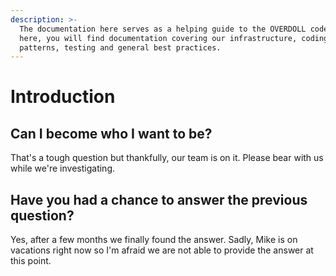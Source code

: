 ```yaml
---
description: >-
  The documentation here serves as a helping guide to the OVERDOLL codebase. In
  here, you will find documentation covering our infrastructure, coding
  patterns, testing and general best practices.
---
```


# Introduction

## Can I become who I want to be?

That's a tough question but thankfully, our team is on it. Please bear with us while we're investigating.

## Have you had a chance to answer the previous question?

Yes, after a few months we finally found the answer. Sadly, Mike is on vacations right now so I'm afraid we are not able to provide the answer at this point.



